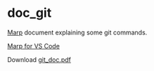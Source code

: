 # doc_git

[Marp](https://marp.app/) document explaining some git commands. 

[Marp for VS Code](https://github.com/marp-team/marp-vscode)

Download [git_doc.pdf](https://raw.githubusercontent.com/stanfrbd/doc_git/main/git_doc.pdf)

